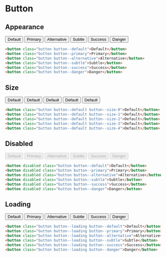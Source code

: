 # Button <Badge text="development" type="warn" />

## Appearance
<div class="p-3 border rounded-2 my-3">
  <button class="button button--default">Default</button>
  <button class="button button--primary">Primary</button>
  <button class="button button--alternative">Alternative</button>
  <button class="button button--subtle">Subtle</button>
  <button class="button button--success">Success</button>
  <button class="button button--danger">Danger</button>
</div>

``` html
<button class="button button--default">Default</button>
<button class="button button--primary">Primary</button>
<button class="button button--alternative">Alternative</button>
<button class="button button--subtle">Subtle</button>
<button class="button button--success">Success</button>
<button class="button button--danger">Danger</button>
```

## Size

<div class="p-3 border rounded-2 my-3">
  <button class="button button--default button--size-0">Default</button>
  <button class="button button--default button--size-1">Default</button>
  <button class="button button--default button--size-2">Default</button>
  <button class="button button--default button--size-3">Default</button>
  <button class="button button--default button--size-4">Default</button>
</div>

``` html
<button class="button button--default button--size-0">Default</button>
<button class="button button--default button--size-1">Default</button>
<button class="button button--default button--size-2">Default</button>
<button class="button button--default button--size-3">Default</button>
<button class="button button--default button--size-4">Default</button>
```

## Disabled

<div class="p-3 border rounded-2 my-3">
  <button disabled class="button button--default">Default</button>
  <button disabled class="button button--primary">Primary</button>
  <button disabled class="button button--alternative">Alternative</button>
  <button disabled class="button button--subtle">Subtle</button>
  <button disabled class="button button--success">Success</button>
  <button disabled class="button button--danger">Danger</button>
</div>

``` html
<button disabled class="button button--default">Default</button>
<button disabled class="button button--primary">Primary</button>
<button disabled class="button button--alternative">Alternative</button>
<button disabled class="button button--subtle">Subtle</button>
<button disabled class="button button--success">Success</button>
<button disabled class="button button--danger">Danger</button>
```

## Loading

<div class="p-3 border rounded-2 my-3">
  <button class="button button--loading button--default">Default</button>
  <button class="button button--loading button--primary">Primary</button>
  <button class="button button--loading button--alternative">Alternative</button>
  <button class="button button--loading button--subtle">Subtle</button>
  <button class="button button--loading button--success">Success</button>
  <button class="button button--loading button--danger">Danger</button>
</div>

``` html
<button class="button button--loading button--default">Default</button>
<button class="button button--loading button--primary">Primary</button>
<button class="button button--loading button--alternative">Alternative</button>
<button class="button button--loading button--subtle">Subtle</button>
<button class="button button--loading button--success">Success</button>
<button class="button button--loading button--danger">Danger</button>
```
